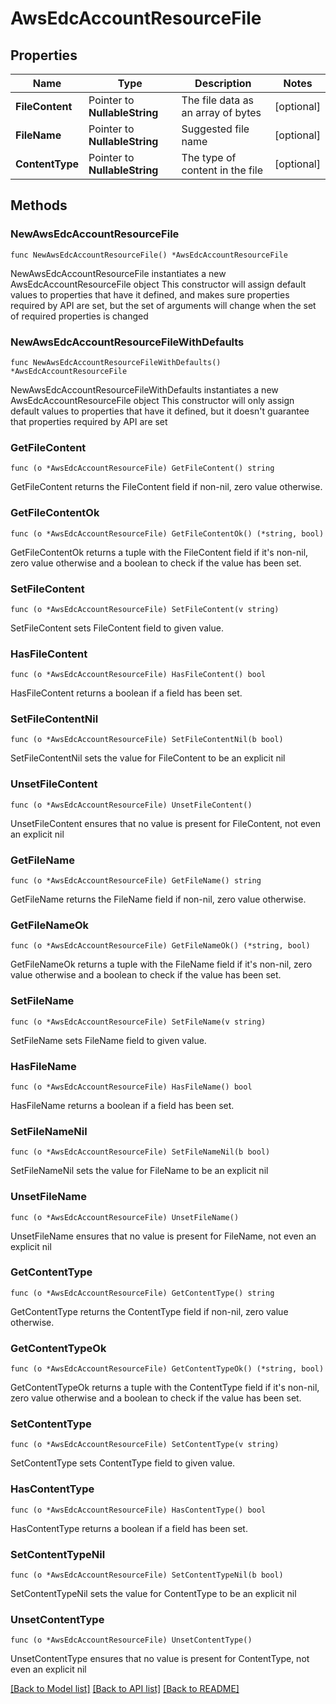 # AwsEdcAccountResourceFile

## Properties

Name | Type | Description | Notes
------------ | ------------- | ------------- | -------------
**FileContent** | Pointer to **NullableString** | The file data as an array of bytes | [optional] 
**FileName** | Pointer to **NullableString** | Suggested file name | [optional] 
**ContentType** | Pointer to **NullableString** | The type of content in the file | [optional] 

## Methods

### NewAwsEdcAccountResourceFile

`func NewAwsEdcAccountResourceFile() *AwsEdcAccountResourceFile`

NewAwsEdcAccountResourceFile instantiates a new AwsEdcAccountResourceFile object
This constructor will assign default values to properties that have it defined,
and makes sure properties required by API are set, but the set of arguments
will change when the set of required properties is changed

### NewAwsEdcAccountResourceFileWithDefaults

`func NewAwsEdcAccountResourceFileWithDefaults() *AwsEdcAccountResourceFile`

NewAwsEdcAccountResourceFileWithDefaults instantiates a new AwsEdcAccountResourceFile object
This constructor will only assign default values to properties that have it defined,
but it doesn't guarantee that properties required by API are set

### GetFileContent

`func (o *AwsEdcAccountResourceFile) GetFileContent() string`

GetFileContent returns the FileContent field if non-nil, zero value otherwise.

### GetFileContentOk

`func (o *AwsEdcAccountResourceFile) GetFileContentOk() (*string, bool)`

GetFileContentOk returns a tuple with the FileContent field if it's non-nil, zero value otherwise
and a boolean to check if the value has been set.

### SetFileContent

`func (o *AwsEdcAccountResourceFile) SetFileContent(v string)`

SetFileContent sets FileContent field to given value.

### HasFileContent

`func (o *AwsEdcAccountResourceFile) HasFileContent() bool`

HasFileContent returns a boolean if a field has been set.

### SetFileContentNil

`func (o *AwsEdcAccountResourceFile) SetFileContentNil(b bool)`

 SetFileContentNil sets the value for FileContent to be an explicit nil

### UnsetFileContent
`func (o *AwsEdcAccountResourceFile) UnsetFileContent()`

UnsetFileContent ensures that no value is present for FileContent, not even an explicit nil
### GetFileName

`func (o *AwsEdcAccountResourceFile) GetFileName() string`

GetFileName returns the FileName field if non-nil, zero value otherwise.

### GetFileNameOk

`func (o *AwsEdcAccountResourceFile) GetFileNameOk() (*string, bool)`

GetFileNameOk returns a tuple with the FileName field if it's non-nil, zero value otherwise
and a boolean to check if the value has been set.

### SetFileName

`func (o *AwsEdcAccountResourceFile) SetFileName(v string)`

SetFileName sets FileName field to given value.

### HasFileName

`func (o *AwsEdcAccountResourceFile) HasFileName() bool`

HasFileName returns a boolean if a field has been set.

### SetFileNameNil

`func (o *AwsEdcAccountResourceFile) SetFileNameNil(b bool)`

 SetFileNameNil sets the value for FileName to be an explicit nil

### UnsetFileName
`func (o *AwsEdcAccountResourceFile) UnsetFileName()`

UnsetFileName ensures that no value is present for FileName, not even an explicit nil
### GetContentType

`func (o *AwsEdcAccountResourceFile) GetContentType() string`

GetContentType returns the ContentType field if non-nil, zero value otherwise.

### GetContentTypeOk

`func (o *AwsEdcAccountResourceFile) GetContentTypeOk() (*string, bool)`

GetContentTypeOk returns a tuple with the ContentType field if it's non-nil, zero value otherwise
and a boolean to check if the value has been set.

### SetContentType

`func (o *AwsEdcAccountResourceFile) SetContentType(v string)`

SetContentType sets ContentType field to given value.

### HasContentType

`func (o *AwsEdcAccountResourceFile) HasContentType() bool`

HasContentType returns a boolean if a field has been set.

### SetContentTypeNil

`func (o *AwsEdcAccountResourceFile) SetContentTypeNil(b bool)`

 SetContentTypeNil sets the value for ContentType to be an explicit nil

### UnsetContentType
`func (o *AwsEdcAccountResourceFile) UnsetContentType()`

UnsetContentType ensures that no value is present for ContentType, not even an explicit nil

[[Back to Model list]](../README.md#documentation-for-models) [[Back to API list]](../README.md#documentation-for-api-endpoints) [[Back to README]](../README.md)



